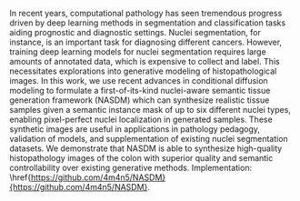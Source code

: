 In recent years, computational pathology has seen tremendous progress driven by deep learning methods in segmentation and classification tasks aiding prognostic and diagnostic settings. Nuclei segmentation, for instance, is an important task for diagnosing different cancers. However, training deep learning models for nuclei segmentation requires large amounts of annotated data, which is expensive to collect and label. This necessitates explorations into generative modeling of histopathological images. In this work, we use recent advances in conditional diffusion modeling to formulate a first-of-its-kind nuclei-aware semantic tissue generation framework (NASDM) which can synthesize realistic tissue samples given a semantic instance mask of up to six different nuclei types, enabling pixel-perfect nuclei localization in generated samples. These synthetic images are useful in applications in pathology pedagogy, validation of models, and supplementation of existing nuclei segmentation datasets. We demonstrate that NASDM is able to synthesize high-quality histopathology images of the colon with superior quality and semantic controllability over existing generative methods. Implementation: \href{https://github.com/4m4n5/NASDM}{https://github.com/4m4n5/NASDM}.  
